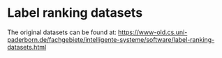 # Label ranking datasets
The original datasets can be found at: https://www-old.cs.uni-paderborn.de/fachgebiete/intelligente-systeme/software/label-ranking-datasets.html

